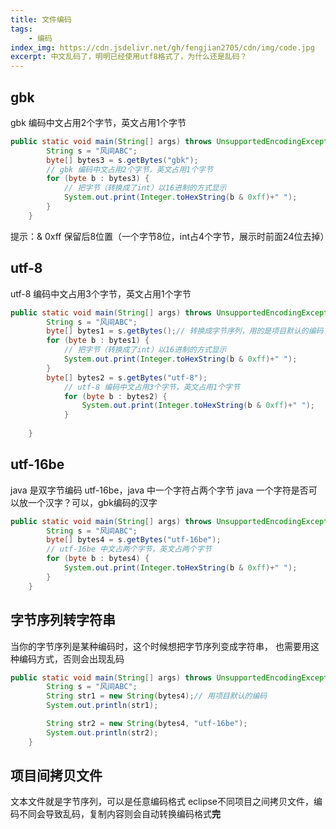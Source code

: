```yaml
---
title: 文件编码
tags: 
    - 编码
index_img: https://cdn.jsdelivr.net/gh/fengjian2705/cdn/img/code.jpg
excerpt: 中文乱码了，明明已经使用utf8格式了，为什么还是乱码？
---
```


## gbk

gbk 编码中文占用2个字节，英文占用1个字节
```java
public static void main(String[] args) throws UnsupportedEncodingException {
        String s = "风间ABC";
        byte[] bytes3 = s.getBytes("gbk");
        // gbk 编码中文占用2个字节，英文占用1个字节
        for (byte b : bytes3) {
            // 把字节（转换成了int）以16进制的方式显示
            System.out.print(Integer.toHexString(b & 0xff)+" ");
        }
    }
```
提示：& 0xff 保留后8位置（一个字节8位，int占4个字节，展示时前面24位去掉）
## utf-8


utf-8 编码中文占用3个字节，英文占用1个字节
```java
public static void main(String[] args) throws UnsupportedEncodingException {
        String s = "风间ABC";
        byte[] bytes1 = s.getBytes();// 转换成字节序列，用的是项目默认的编码 utf-8
        for (byte b : bytes1) {
            // 把字节（转换成了int）以16进制的方式显示
            System.out.print(Integer.toHexString(b & 0xff)+" ");
        }
        byte[] bytes2 = s.getBytes("utf-8");
            // utf-8 编码中文占用3个字节，英文占用1个字节
            for (byte b : bytes2) {
                System.out.print(Integer.toHexString(b & 0xff)+" ");
            }
        
    }
```
## utf-16be
java 是双字节编码 utf-16be，java 中一个字符占两个字节
java 一个字符是否可以放一个汉字？可以，gbk编码的汉字
```java
public static void main(String[] args) throws UnsupportedEncodingException {
        String s = "风间ABC";
        byte[] bytes4 = s.getBytes("utf-16be");
        // utf-16be 中文占两个字节，英文占两个字节
        for (byte b : bytes4) {
            System.out.print(Integer.toHexString(b & 0xff)+" ");
        }
    }
```
## 字节序列转字符串


当你的字节序列是某种编码时，这个时候想把字节序列变成字符串，
也需要用这种编码方式，否则会出现乱码
```java
public static void main(String[] args) throws UnsupportedEncodingException {
        String s = "风间ABC";
        String str1 = new String(bytes4);// 用项目默认的编码
        System.out.println(str1);

        String str2 = new String(bytes4, "utf-16be");
        System.out.println(str2);
    }
```
## 项目间拷贝文件

文本文件就是字节序列，可以是任意编码格式
eclipse不同项目之间拷贝文件，编码不同会导致乱码，复制内容则会自动转换编码格式
​
__完__




